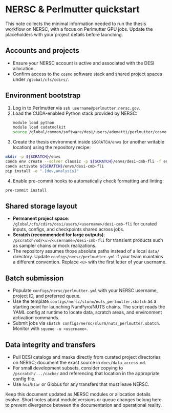 # NERSC & Perlmutter quickstart

This note collects the minimal information needed to run the thesis workflow on
NERSC, with a focus on Perlmutter GPU jobs. Update the placeholders with your
project details before launching.

## Accounts and projects
- Ensure your NERSC account is active and associated with the DESI allocation.
- Confirm access to the `cosmo` software stack and shared project spaces under
  `/global/cfs/cdirs/`.

## Environment bootstrap
1. Log in to Perlmutter via `ssh username@perlmutter.nersc.gov`.
2. Load the CUDA-enabled Python stack provided by NERSC:
   ```bash
   module load python
   module load cudatoolkit
   source /global/common/software/desi/users/adematti/perlmutter/cosmodesiconda/20250331-1.0.0/conda/etc/profile.d/conda.sh
   ```
3. Create the thesis environment inside `$SCRATCH/envs` (or another writable
  location) using the repository recipe:
  ```bash
  mkdir -p ${SCRATCH}/envs
  conda env create --solver classic -p ${SCRATCH}/envs/desi-cmb-fli -f env/environment.yml
  conda activate ${SCRATCH}/envs/desi-cmb-fli
  pip install -e ".[dev,analysis]"
  ```
4. Enable pre-commit hooks to automatically check formatting and linting:
  ```bash
  pre-commit install
  ```

## Shared storage layout
- **Permanent project space**: `/global/cfs/cdirs/desi/users/<username>/desi-cmb-fli`
  for curated inputs, configs, and checkpoints shared across jobs.
- **Scratch (recommended for large outputs)**: `/pscratch/sd/<u>/<username>/desi-cmb-fli`
  for transient products such as sampler chains or mock realizations.
- The repository assumes those absolute paths instead of a local `data/`
  directory. Update `configs/nersc/perlmutter.yml` if your team maintains a
  different convention.
  Replace `<u>` with the first letter of your username.

## Batch submission
- Populate `configs/nersc/perlmutter.yml` with your NERSC username, project ID,
  and preferred queue.
- Use the template `configs/nersc/slurm/nuts_perlmutter.sbatch` as a starting
  point for launching NumPyro/NUTS chains. The script reads the YAML config at
  runtime to locate data, scratch areas, and environment activation commands.
- Submit jobs via `sbatch configs/nersc/slurm/nuts_perlmutter.sbatch`. Monitor
  with `squeue -u <username>`.

## Data integrity and transfers
- Pull DESI catalogs and masks directly from curated project directories on
  NERSC; document the exact source in `docs/data_access.md`.
- For small development subsets, consider copying to `/pscratch/.../cache/` and
  referencing that location in the appropriate config file.
- Use `hsi`/`htar` or Globus for any transfers that must leave NERSC.

Keep this document updated as NERSC modules or allocation details evolve. Short
notes about module versions or queue changes belong here to prevent divergence
between the documentation and operational reality.
